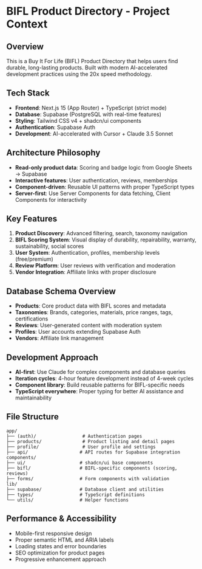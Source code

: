 # BIFL Product Directory - Project Context

## Overview
This is a Buy It For Life (BIFL) Product Directory that helps users find durable, long-lasting products. Built with modern AI-accelerated development practices using the 20x speed methodology.

## Tech Stack
- **Frontend**: Next.js 15 (App Router) + TypeScript (strict mode)
- **Database**: Supabase (PostgreSQL with real-time features)
- **Styling**: Tailwind CSS v4 + shadcn/ui components
- **Authentication**: Supabase Auth
- **Development**: AI-accelerated with Cursor + Claude 3.5 Sonnet

## Architecture Philosophy
- **Read-only product data**: Scoring and badge logic from Google Sheets → Supabase
- **Interactive features**: User authentication, reviews, memberships
- **Component-driven**: Reusable UI patterns with proper TypeScript types
- **Server-first**: Use Server Components for data fetching, Client Components for interactivity

## Key Features
1. **Product Discovery**: Advanced filtering, search, taxonomy navigation
2. **BIFL Scoring System**: Visual display of durability, repairability, warranty, sustainability, social scores
3. **User System**: Authentication, profiles, membership levels (free/premium)
4. **Review Platform**: User reviews with verification and moderation
5. **Vendor Integration**: Affiliate links with proper disclosure

## Database Schema Overview
- **Products**: Core product data with BIFL scores and metadata
- **Taxonomies**: Brands, categories, materials, price ranges, tags, certifications
- **Reviews**: User-generated content with moderation system
- **Profiles**: User accounts extending Supabase Auth
- **Vendors**: Affiliate link management

## Development Approach
- **AI-first**: Use Claude for complex components and database queries
- **Iteration cycles**: 4-hour feature development instead of 4-week cycles
- **Component library**: Build reusable patterns for BIFL-specific needs
- **TypeScript everywhere**: Proper typing for better AI assistance and maintainability

## File Structure
```
app/
├── (auth)/                 # Authentication pages
├── products/               # Product listing and detail pages
├── profile/                # User profile and settings
├── api/                   # API routes for Supabase integration
components/
├── ui/                    # shadcn/ui base components
├── bifl/                  # BIFL-specific components (scoring, reviews)
├── forms/                 # Form components with validation
lib/
├── supabase/              # Database client and utilities
├── types/                 # TypeScript definitions
└── utils/                 # Helper functions
```

## Performance & Accessibility
- Mobile-first responsive design
- Proper semantic HTML and ARIA labels
- Loading states and error boundaries
- SEO optimization for product pages
- Progressive enhancement approach